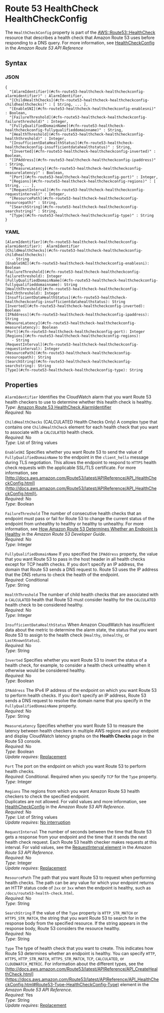 # Route 53 HealthCheck HealthCheckConfig<a name="aws-properties-route53-healthcheck-healthcheckconfig"></a>

The `HealthCheckConfig` property is part of the [AWS::Route53::HealthCheck](aws-resource-route53-healthcheck.md) resource that describes a health check that Amazon Route 53 uses before responding to a DNS query\. For more information, see [HealthCheckConfig](http://docs.aws.amazon.com/Route53/latest/APIReference/API_HealthCheckConfig.html) in the *Amazon Route 53 API Reference*

## Syntax<a name="w3ab2c21c14e1651b5"></a>

### JSON<a name="aws-properties-route53-healthcheck-healthcheckconfig-syntax.json"></a>

```
{
  "[AlarmIdentifier](#cfn-route53-healthcheck-healthcheckconfig-alarmidentifier)" : AlarmIdentifier,
  "[ChildHealthChecks](#cfn-route53-healthcheck-healthcheckconfig-childhealthchecks)" : [ String, ... ],
  "[EnableSNI](#cfn-route53-healthcheck-healthcheckconfig-enablesni)" : Boolean,
  "[FailureThreshold](#cfn-route53-healthcheck-healthcheckconfig-failurethreshold)" : Integer,
  "[FullyQualifiedDomainName](#cfn-route53-healthcheck-healthcheckconfig-fullyqualifieddomainname)" : String,
  "[HealthThreshold](#cfn-route53-healthcheck-healthcheckconfig-healththreshold)" : Integer,
  "[InsufficientDataHealthStatus](#cfn-route53-healthcheck-healthcheckconfig-insufficientdatahealthstatus)" : String,
  "[Inverted](#cfn-route53-healthcheck-healthcheckconfig-inverted)" : Boolean,
  "[IPAddress](#cfn-route53-healthcheck-healthcheckconfig-ipaddress)" : String,
  "[MeasureLatency](#cfn-route53-healthcheck-healthcheckconfig-measurelatency)" : Boolean,
  "[Port](#cfn-route53-healthcheck-healthcheckconfig-port)" : Integer,
  "[Regions](#cfn-route53-healthcheck-healthcheckconfig-regions)" : [ String, ... ],
  "[RequestInterval](#cfn-route53-healthcheck-healthcheckconfig-requestinterval)" : Integer,
  "[ResourcePath](#cfn-route53-healthcheck-healthcheckconfig-resourcepath)" : String,
  "[SearchString](#cfn-route53-healthcheck-healthcheckconfig-searchstring)" : String,
  "[Type](#cfn-route53-healthcheck-healthcheckconfig-type)" : String
}
```

### YAML<a name="aws-properties-route53-healthcheck-healthcheckconfig-syntax.yaml"></a>

```
[AlarmIdentifier](#cfn-route53-healthcheck-healthcheckconfig-alarmidentifier):  AlarmIdentifier
[ChildHealthChecks](#cfn-route53-healthcheck-healthcheckconfig-childhealthchecks): 
   - String
[EnableSNI](#cfn-route53-healthcheck-healthcheckconfig-enablesni): Boolean
[FailureThreshold](#cfn-route53-healthcheck-healthcheckconfig-failurethreshold): Integer
[FullyQualifiedDomainName](#cfn-route53-healthcheck-healthcheckconfig-fullyqualifieddomainname): String
[HealthThreshold](#cfn-route53-healthcheck-healthcheckconfig-healththreshold): Integer
[InsufficientDataHealthStatus](#cfn-route53-healthcheck-healthcheckconfig-insufficientdatahealthstatus): String
[Inverted](#cfn-route53-healthcheck-healthcheckconfig-inverted): Boolean
[IPAddress](#cfn-route53-healthcheck-healthcheckconfig-ipaddress): String
[MeasureLatency](#cfn-route53-healthcheck-healthcheckconfig-measurelatency): Boolean
[Port](#cfn-route53-healthcheck-healthcheckconfig-port): Integer
[Regions](#cfn-route53-healthcheck-healthcheckconfig-regions): 
   - String
[RequestInterval](#cfn-route53-healthcheck-healthcheckconfig-requestinterval): Integer
[ResourcePath](#cfn-route53-healthcheck-healthcheckconfig-resourcepath): String
[SearchString](#cfn-route53-healthcheck-healthcheckconfig-searchstring): String
[Type](#cfn-route53-healthcheck-healthcheckconfig-type): String
```

## Properties<a name="w3ab2c21c14e1651b7"></a>

`AlarmIdentifier`  <a name="cfn-route53-healthcheck-healthcheckconfig-alarmidentifier"></a>
Identifies the CloudWatch alarm that you want Route 53 health checkers to use to determine whether this health check is healthy\.  
*Type*: [Amazon Route 53 HealthCheck AlarmIdentifier](aws-properties-route53-healthcheck-healthcheckconfig-alarmidentifier.md)  
*Required*: No

`ChildHealthChecks`  <a name="cfn-route53-healthcheck-healthcheckconfig-childhealthchecks"></a>
\(CALCULATED Health Checks Only\) A complex type that contains one `ChildHealthCheck` element for each health check that you want to associate with a `CALCULATED` health check\.  
*Required*: No  
*Type*: List of String values

`EnableSNI`  <a name="cfn-route53-healthcheck-healthcheckconfig-enablesni"></a>
Specifies whether you want Route 53 to send the value of `FullyQualifiedDomainName` to the endpoint in the `client_hello` message during TLS negotiation\. This allows the endpoint to respond to `HTTPS` health check requests with the applicable SSL/TLS certificate\. For more information, see [http://docs.aws.amazon.com/Route53/latest/APIReference/API_HealthCheckConfig.html](http://docs.aws.amazon.com/Route53/latest/APIReference/API_HealthCheckConfig.html)\.  
*Required*: No  
*Type*: Boolean

`FailureThreshold`  <a name="cfn-route53-healthcheck-healthcheckconfig-failurethreshold"></a>
The number of consecutive health checks that an endpoint must pass or fail for Route 53 to change the current status of the endpoint from unhealthy to healthy or healthy to unhealthy\. For more information, see [How Amazon Route 53 Determines Whether an Endpoint Is Healthy](http://docs.aws.amazon.com/Route53/latest/DeveloperGuide/dns-failover-determining-health-of-endpoints.html) in the *Amazon Route 53 Developer Guide*\.   
*Required*: No  
*Type*: Integer

`FullyQualifiedDomainName`  <a name="cfn-route53-healthcheck-healthcheckconfig-fullyqualifieddomainname"></a>
If you specified the `IPAddress` property, the value that you want Route 53 to pass in the host header in all health checks except for TCP health checks\. If you don't specify an IP address, the domain that Route 53 sends a DNS request to\. Route 53 uses the IP address that the DNS returns to check the health of the endpoint\.  
*Required*: Conditional  
*Type*: String

`HealthThreshold`  <a name="cfn-route53-healthcheck-healthcheckconfig-healththreshold"></a>
The number of child health checks that are associated with a `CALCULATED` health that Route 53 must consider healthy for the `CALCULATED` health check to be considered healthy\.  
*Required*: No  
*Type*: Integer

`InsufficientDataHealthStatus`  <a name="cfn-route53-healthcheck-healthcheckconfig-insufficientdatahealthstatus"></a>
When Amazon CloudWatch has insufficient data about the metric to determine the alarm state, the status that you want Route 53 to assign to the health check \(`Healthy`, `Unhealthy`, or `LastKnownStatus`\)\.  
*Required*: No  
*Type*: String

`Inverted`  <a name="cfn-route53-healthcheck-healthcheckconfig-inverted"></a>
Specifies whether you want Route 53 to invert the status of a health check, for example, to consider a health check unhealthy when it otherwise would be considered healthy\.  
*Required*: No  
*Type*: Boolean

`IPAddress`  <a name="cfn-route53-healthcheck-healthcheckconfig-ipaddress"></a>
The IPv4 IP address of the endpoint on which you want Route 53 to perform health checks\. If you don't specify an IP address, Route 53 sends a DNS request to resolve the domain name that you specify in the `FullyQualifiedDomainName` property\.  
*Required*: No  
*Type*: String

`MeasureLatency`  <a name="cfn-route53-healthcheck-healthcheckconfig-measurelatency"></a>
Specifies whether you want Route 53 to measure the latency between health checkers in multiple AWS regions and your endpoint and display CloudWatch latency graphs on the **Health Checks** page in the Route 53 console\.  
*Required*: No  
*Type*: Boolean  
*Update requires*: [Replacement](using-cfn-updating-stacks-update-behaviors.md#update-replacement)

`Port`  <a name="cfn-route53-healthcheck-healthcheckconfig-port"></a>
The port on the endpoint on which you want Route 53 to perform health checks\.  
*Required*: Conditional\. Required when you specify `TCP` for the `Type` property\.   
*Type*: Integer

`Regions`  <a name="cfn-route53-healthcheck-healthcheckconfig-regions"></a>
The regions from which you want Amazon Route 53 health checkers to check the specified endpoint\.  
Duplicates are not allowed\. For valid values and more information, see [HealthCheckConfig](http://docs.aws.amazon.com/Route53/latest/APIReference/API_HealthCheckConfig.html) in the *Amazon Route 53 API Reference*\.  
*Required*: No  
*Type*: List of String values  
*Update requires*: [No interruption](using-cfn-updating-stacks-update-behaviors.md#update-no-interrupt)

`RequestInterval`  <a name="cfn-route53-healthcheck-healthcheckconfig-requestinterval"></a>
The number of seconds between the time that Route 53 gets a response from your endpoint and the time that it sends the next health check request\. Each Route 53 health checker makes requests at this interval\. For valid values, see the [RequestInterval element](http://docs.aws.amazon.com/Route53/latest/APIReference/API_GetHealthCheck.html) in the *Amazon Route 53 API Reference*\.  
*Required*: No  
*Type*: Integer  
*Update requires*: [Replacement](using-cfn-updating-stacks-update-behaviors.md#update-replacement)

`ResourcePath`  <a name="cfn-route53-healthcheck-healthcheckconfig-resourcepath"></a>
The path that you want Route 53 to request when performing health checks\. The path can be any value for which your endpoint returns an HTTP status code of `2xx` or `3xx` when the endpoint is healthy, such as `/docs/route53-health-check.html`\.   
*Required*: No  
*Type*: String

`SearchString`  <a name="cfn-route53-healthcheck-healthcheckconfig-searchstring"></a>
If the value of the `Type` property is `HTTP_STR_MATCH` or `HTTPS_STR_MATCH`, the string that you want Route 53 to search for in the response body from the specified resource\. If the string appears in the response body, Route 53 considers the resource healthy\.  
*Required*: No  
*Type*: String

`Type`  <a name="cfn-route53-healthcheck-healthcheckconfig-type"></a>
The type of health check that you want to create\. This indicates how Route 53 determines whether an endpoint is healthy\. You can specify `HTTP`, `HTTPS`, `HTTP_STR_MATCH`, `HTTPS_STR_MATCH`, `TCP`, `CALCULATED`, or `CLOUDWATCH_METRIC`\. For information about the different types, see the [http://docs.aws.amazon.com/Route53/latest/APIReference/API_CreateHealthCheck.html](https://docs.aws.amazon.com/Route53/latest/APIReference/API_HealthCheckConfig.html#Route53-Type-HealthCheckConfig-Type) element in the *Amazon Route 53 API Reference*\.  
*Required*: Yes  
*Type*: String  
*Update requires*: [Replacement](using-cfn-updating-stacks-update-behaviors.md#update-replacement)
